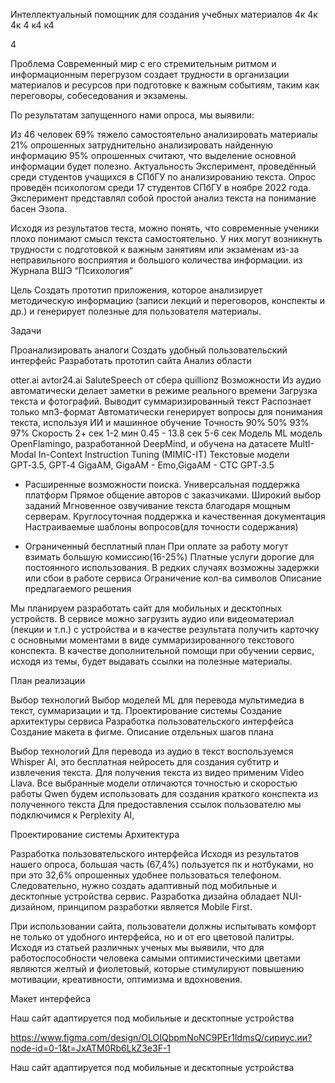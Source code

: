 Интеллектуальный помощник для создания учебных материалов
4к
4к
4к
4
к4
к4

4

Проблема
Современный мир с его стремительным ритмом и информационным перегрузом создает трудности в организации материалов и ресурсов при подготовке к важным событиям, таким как переговоры, собеседования и экзамены.

По результатам запущенного нами опроса, мы выявили:

Из 46 человек 69% тяжело самостоятельно анализировать материалы
21% опрошенных затруднительно анализировать найденную информацию
95% опрошенных считают, что выделение основной информации будет полезно.
Актуальность
Эксперимент, проведённый среди студентов учащихся в СПбГУ по анализированию текста. Опрос проведён психологом среди 17 студентов СПбГУ в ноябре 2022 года. Эксперимент представлял собой простой анализ текста на понимание басен Эзопа.

Исходя из результатов теста, можно понять, что современные ученики плохо понимают смысл текста самостоятельно. У них могут возникнуть трудности с подготовкой к важным занятиям или экзаменам из-за неправильного восприятия и большого количества информации.
из Журнала ВШЭ “Психология”

Цель
Создать прототип приложения, которое анализирует методическую информацию (записи лекций и переговоров, конспекты и др.) и генерирует полезные для пользователя материалы.

Задачи

Проанализировать аналоги
Создать удобный пользовательский интерфейс
Разработать прототип сайта
Анализ области

otter.ai	avtor24.ai	SaluteSpeech от сбера	quillionz
Возможности	Из аудио автоматически делает заметки в режиме реального времени	Загрузка текста и фотографий. Выводит суммаризированный текст	Распознает только мп3-формат	Автоматически генерирует вопросы для понимания текста, используя ИИ и машинное обучение
Точность	90%	50%	93%	97%
Скорость	2+ сек	1-2 мин	0.45 - 13.8 сек	5-6 сек
Модель ML	модель OpenFlamingo, разработанной DeepMind, и обучена на датасете MultI-Modal In-Context Instruction Tuning (MIMIC-IT)	Текстовые модели GPT‑3.5, GPT‑4	GigaAM, GigaAM - Emo,GigaAM - CTC	GPT‑3.5
+	Расширенные возможности поиска. Универсальная поддержка платформ	Прямое общение авторов с заказчиками. Широкий выбор заданий	Мгновенное озвучивание текста благодаря мощным серверам. Круглосуточная поддержка и качественная документация	Настраиваемые шаблоны вопросов(для точности содержания)
-	Ограниченный бесплатный план	При оплате за работу могут взимать большую комиссию(16-25%)	Платные услуги дорогие для постоянного использования. В редких случаях возможны задержки или сбои в работе сервиса	Ограничение кол-ва символов
Описание предлагаемого решения

Мы планируем разработать сайт для мобильных и десктопных устройств. В сервисе можно загрузить аудио или видеоматериал (лекции и т.п.) с устройства и в качестве результата получить карточку с основными моментами в виде суммаризированного текстового конспекта.
В качестве дополнительной помощи при обучении сервис, исходя из темы, будет выдавать ссылки на полезные материалы.

План реализации

Выбор технологий
Выбор моделей ML для перевода мультимедиа в текст, суммаризации и тд.
Проектирование системы
Создание архитектуры сервиса
Разработка пользовательского интерфейса
Создание макета в фигме.
Описание отдельных шагов плана

Выбор технологий
Для перевода из аудио в текст воспользуемся Whisper AI, это бесплатная нейросеть для создания субтитр и извлечения текста. Для получения текста из видео применим Video Llava. Все выбранные модели отличаются точностью и скоростью работы
Qwen будем использовать для создания краткого конспекта из полученного текста
Для предоставления ссылок пользователю мы подключимся к Perplexity AI,

Проектирование системы
Архитектура

Разработка пользовательского интерфейса
Исходя из результатов нашего опроса, большая часть (67,4%) пользуется пк и нотбуками, но при это 32,6% опрошенных удобнее пользоваться телефоном. Следовательно, нужно создать адаптивный под мобильные и десктопные устройства сервис. Разработка дизайна обладает NUI-дизайном, принципом разработки является Mobile First.

При использовании сайта, пользователи должны испытывать комфорт не только от удобного интерфейса, но и от его цветовой палитры. Исходя из статьей различных ученых мы выявили, что для работоспособности человека самыми оптимистическими цветами являются желтый и фиолетовый, которые стимулируют повышению мотивации, креативности, оптимизма и вдохновения.

Макет интерфейса

Наш сайт адаптируется под мобильные и десктопные устройства

https://www.figma.com/design/OLOIQbpmNoNC9PEr1IdmsQ/сириус.ии?node-id=0-1&t=JxATM0Rb6LkZ3e3F-1

Наш сайт адаптируется под мобильные и десктопные устройства


